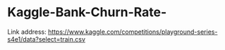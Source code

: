 # Kaggle-Bank-Churn-Rate-
Link address: https://www.kaggle.com/competitions/playground-series-s4e1/data?select=train.csv
